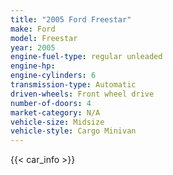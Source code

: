 ```yaml
---
title: "2005 Ford Freestar"
make: Ford
model: Freestar
year: 2005
engine-fuel-type: regular unleaded
engine-hp: 
engine-cylinders: 6
transmission-type: Automatic
driven-wheels: Front wheel drive
number-of-doors: 4
market-category: N/A
vehicle-size: Midsize
vehicle-style: Cargo Minivan
---
```


{{< car_info >}}
